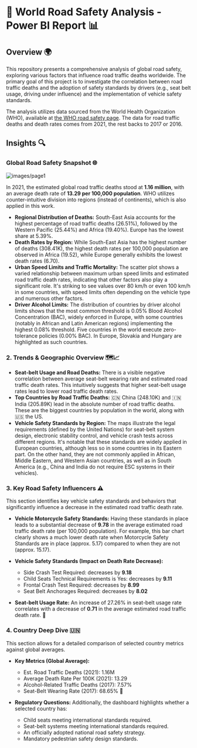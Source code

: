 # 🚗 World Road Safety Analysis - Power BI Report 📊

## Overview 🌍

This repository presents a comprehensive analysis of global road safety, exploring various factors that influence road traffic deaths worldwide. The primary goal of this project is to investigate the correlation between road traffic deaths and the adoption of safety standards by drivers (e.g., seat belt usage, driving under influence) and the implementation of vehicle safety standards.

The analysis utilizes data sourced from the World Health Organization (WHO), available at [the WHO road safety page](https://www.who.int/data/gho/data/themes/road-safety). The data for road traffic deaths and death rates comes from 2021, the rest backs to 2017 or 2016.

## Insights 🔍

### Global Road Safety Snapshot 🌐

![images/page1](images/page1)

In 2021, the estimated global road traffic deaths stood at **1.16 million**, with an average death rate of **13.29 per 100,000 population**. WHO utilizes counter-intuitive division into regions (instead of continents), which is also applied in this work.

* **Regional Distribution of Deaths:** South-East Asia accounts for the highest percentage of road traffic deaths (26.51%), followed by the Western Pacific (25.44%) and Africa (19.40%). Europe has the lowest share at 5.39%.
* **Death Rates by Region:** While South-East Asia has the highest number of deaths (308.41K), the highest death rates per 100,000 population are observed in Africa (19.52), while Europe generally exhibits the lowest death rates (6.70).
* **Urban Speed Limits and Traffic Mortality:** The scatter plot shows a varied relationship between maximum urban speed limits and estimated road traffic death rates, indicating that other factors also play a significant role. It's striking to see values over 80 km/h or even 100 km/h in some countries, with speed limits often depending on the vehicle type and numerous other factors.
* **Driver Alcohol Limits:** The distribution of countries by driver alcohol limits shows that the most common threshold is 0.05% Blood Alcohol Concentration (BAC), widely enforced in Europe, with some countries (notably in African and Latin American regions) implementing the highest 0.08% threshold. Five countries in the world execute zero-tolerance policies (0.00% BAC). In Europe, Slovakia and Hungary are highlighted as such countries.

### 2. Trends & Geographic Overview 🗺️📈

* **Seat-belt Usage and Road Deaths:** There is a visible negative correlation between average seat-belt wearing rate and estimated road traffic death rates. This intuitively suggests that higher seat-belt usage rates lead to lower road traffic death rates.
* **Top Countries by Road Traffic Deaths:** 🇨🇳 China (248.10K) and 🇮🇳 India (205.89K) lead in the absolute number of road traffic deaths. These are the biggest countries by population in the world, along with 🇺🇸 the US.
* **Vehicle Safety Standards by Region:** The maps illustrate the legal requirements (defined by the United Nations) for seat-belt system design, electronic stability control, and vehicle crash tests across different regions. It's notable that these standards are widely applied in European countries, although less so in some countries in its Eastern part. On the other hand, they are not commonly applied in African, Middle Eastern, and Western Asian countries, as well as in South America (e.g., China and India do not require ESC systems in their vehicles).

### 3. Key Road Safety Influencers ⚠️

This section identifies key vehicle safety standards and behaviors that significantly influence a decrease in the estimated road traffic death rate.

* **Vehicle Motorcycle Safety Standards:** Having these standards in place leads to a substantial decrease of **9.78** in the average estimated road traffic death rate (per 100,000 population). For example, this bar chart clearly shows a much lower death rate when Motorcycle Safety Standards are in place (approx. 5.17) compared to when they are not (approx. 15.17).
* **Vehicle Safety Standards (Impact on Death Rate Decrease):**

  * Side Crash Test Required: decreases by **9.18**
  * Child Seats Technical Requirements is Yes: decreases by **9.11**
  * Frontal Crash Test Required: decreases by **8.99**
  * Seat Belt Anchorages Required: decreases by **8.02**
* **Seat-belt Usage Rate:** An increase of 27.26% in seat-belt usage rate correlates with a decrease of **0.71** in the average estimated road traffic death rate. 🎯

### 4. Country Deep Dive 🇺🇳

This section allows for a detailed comparison of selected country metrics against global averages.

* **Key Metrics (Global Average):**

  * Est. Road Traffic Deaths (2021): 1.16M
  * Average Death Rate Per 100K (2021): 13.29
  * Alcohol-Related Traffic Deaths (2017): 7.57%
  * Seat-Belt Wearing Rate (2017): 68.65% 🧷
* **Regulatory Questions:** Additionally, the dashboard highlights whether a selected country has:

  * Child seats meeting international standards required.
  * Seat-belt systems meeting international standards required.
  * An officially adopted national road safety strategy.
  * Mandatory pedestrian safety design standards.
